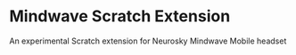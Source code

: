 # Mindwave Scratch Extension

An experimental Scratch extension for Neurosky Mindwave Mobile headset
